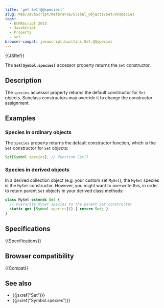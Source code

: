 ```yaml
---
title: 'get Set[@@species]'
slug: Web/JavaScript/Reference/Global_Objects/Set/@@species
tags:
  - ECMAScript 2015
  - JavaScript
  - Property
  - set
browser-compat: javascript.builtins.Set.@@species
---
```

{{JSRef}}

The **`Set[Symbol.species]`** accessor property returns the `Set` constructor.

## Description

The `species` accessor property returns the default constructor for `Set`
objects. Subclass constructors may override it to change the constructor
assignment.

## Examples

### Species in ordinary objects

The `species` property returns the default constructor function, which is the
`Set` constructor for `Set` objects:

```js
Set[Symbol.species]; // function Set()
```

### Species in derived objects

In a derived collection object (e.g. your custom set `MySet`), the `MySet`
species is the `MySet` constructor. However, you might want to overwrite this,
in order to return parent `Set` objects in your derived class methods:

```js
class MySet extends Set {
  // Overwrite MySet species to the parent Set constructor
  static get [Symbol.species]() { return Set; }
}
```

## Specifications

{{Specifications}}

## Browser compatibility

{{Compat}}

## See also

*   {{jsxref("Set")}}
*   {{jsxref("Symbol.species")}}

